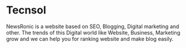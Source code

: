 # Tecnsol
NewsRonic is a website based on SEO, Blogging, Digital marketing and other. The trends of this Digital world like Website, Business, Marketing grow and we can help you for ranking website and make blog easily.
